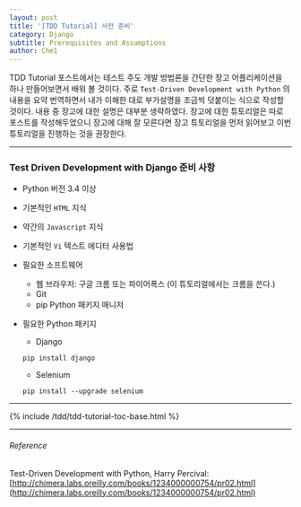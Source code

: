 ```yaml
---
layout: post
title: '[TDD Tutorial] 사전 준비'
category: Django
subtitle: Prerequisites and Assumptions
author: Che1
---
```




TDD Tutorial 포스트에서는 테스트 주도 개발 방법론을 간단한 장고 어플리케이션을 하나 만들어보면서 배워 볼 것이다. 주로 `Test-Driven Development with Python` 의 내용을 요약 번역하면서 내가 이해한 대로 부가설명을 조금씩 덧붙이는 식으로 작성할 것이다. 내용 중 장고에 대한 설명은 대부분 생략하였다. 장고에 대한 튜토리얼은 따로 포스트를 작성해두었으니 장고에 대해 잘 모른다면 장고 튜토리얼을 먼저 읽어보고 이번 튜토리얼을 진행하는 것을 권장한다.

- - -

### Test Driven Development with Django 준비 사항

- Python 버전 3.4 이상

- 기본적인 `HTML` 지식

- 약간의 `Javascript` 지식

- 기본적인 `Vi` 텍스트 에디터 사용법


- 필요한 소프트웨어
    - 웹 브라우저: 구글 크롬 또는 파이어폭스 (이 튜토리얼에서는 크롬을 쓴다.)
    - Git
    - pip Python 패키지 매니저


- 필요한 Python 패키지
    - Django
    ```
    pip install django
    ```

    - Selenium
    ```
    pip install --upgrade selenium
    ```

- - -

{% include /tdd/tdd-tutorial-toc-base.html %}

- - -

###### Reference

Test-Driven Development with Python, Harry Percival: [http://chimera.labs.oreilly.com/books/1234000000754/pr02.html](http://chimera.labs.oreilly.com/books/1234000000754/pr02.html)